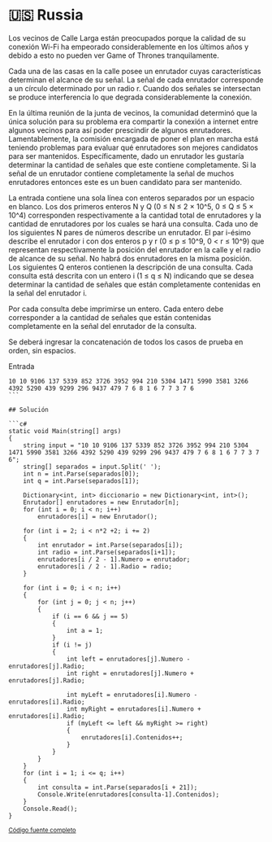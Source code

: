 # 🇺🇸 Russia

Los vecinos de Calle Larga están preocupados porque la calidad de su conexión Wi-Fi ha empeorado considerablemente en los últimos años y debido a esto no pueden ver Game of Thrones tranquilamente.

Cada una de las casas en la calle posee un enrutador cuyas características determinan el alcance de su señal. La señal de cada enrutador corresponde a un círculo determinado por un radio r. Cuando dos señales se intersectan se produce interferencia lo que degrada considerablemente la conexión.

En la última reunión de la junta de vecinos, la comunidad determinó que la única solución para su problema era compartir la conexión a internet entre algunos vecinos para así poder prescindir de algunos enrutadores. Lamentablemente, la comisión encargada de poner el plan en marcha está teniendo problemas para evaluar qué enrutadores son mejores candidatos para ser mantenidos. Específicamente, dado un enrutador les gustaría determinar la cantidad de señales que este contiene completamente. Si la señal de un enrutador contiene completamente la señal de muchos enrutadores entonces este es un buen candidato para ser mantenido.

La entrada contiene una sola línea con enteros separados por un espacio en blanco. Los dos primeros enteros N y Q (0 ≤ N ≤ 2 × 10^5, 0 ≤ Q ≤ 5 × 10^4) corresponden respectivamente a la cantidad total de enrutadores y la cantidad de enrutadores por los cuales se hará una consulta. Cada uno de los siguientes N pares de números describe un enrutador. El par i-ésimo describe el enrutador i con dos enteros p y r (0 ≤ p ≤ 10^9, 0 < r ≤ 10^9) que representan respectivamente la posición del enrutador en la calle y el radio de alcance de su señal. No habrá dos enrutadores en la misma posición. Los siguientes Q enteros contienen la descripción de una consulta. Cada consulta está descrita con un entero i (1 ≤ q ≤ N) indicando que se desea determinar la cantidad de señales que están completamente contenidas en la señal del enrutador i.

Por cada consulta debe imprimirse un entero. Cada entero debe corresponder a la cantidad de señales que están contenidas completamente en la señal del enrutador de la consulta.

Se deberá ingresar la concatenación de todos los casos de prueba en orden, sin espacios.

Entrada
```
10 10 9106 137 5339 852 3726 3952 994 210 5304 1471 5990 3581 3266 4392 5290 439 9299 296 9437 479 7 6 8 1 6 7 7 3 7 6
```

## Solución

```c#
static void Main(string[] args)
{
    string input = "10 10 9106 137 5339 852 3726 3952 994 210 5304 1471 5990 3581 3266 4392 5290 439 9299 296 9437 479 7 6 8 1 6 7 7 3 7 6";
    string[] separados = input.Split(' ');
    int n = int.Parse(separados[0]);
    int q = int.Parse(separados[1]);

    Dictionary<int, int> diccionario = new Dictionary<int, int>();
    Enrutador[] enrutadores = new Enrutador[n];
    for (int i = 0; i < n; i++)
        enrutadores[i] = new Enrutador();

    for (int i = 2; i < n*2 +2; i += 2)
    {
        int enrutador = int.Parse(separados[i]);
        int radio = int.Parse(separados[i+1]);
        enrutadores[i / 2 - 1].Numero = enrutador;
        enrutadores[i / 2 - 1].Radio = radio;
    }

    for (int i = 0; i < n; i++)
    {
        for (int j = 0; j < n; j++)
        {
            if (i == 6 && j == 5)
            {
                int a = 1;
            }
            if (i != j)
            {
                int left = enrutadores[j].Numero - enrutadores[j].Radio;
                int right = enrutadores[j].Numero + enrutadores[j].Radio;

                int myLeft = enrutadores[i].Numero - enrutadores[i].Radio;
                int myRight = enrutadores[i].Numero + enrutadores[i].Radio;
                if (myLeft <= left && myRight >= right)
                {
                    enrutadores[i].Contenidos++;
                }
            }
        }
    }
    for (int i = 1; i <= q; i++)
    {
        int consulta = int.Parse(separados[i + 21]);
        Console.Write(enrutadores[consulta-1].Contenidos);
    }
    Console.Read();
}
```

<small>[Código fuente completo](Program.cs)</small>